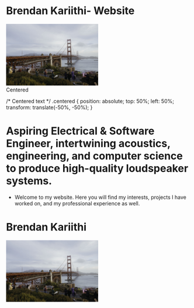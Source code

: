 # Brendan Kariithi- Website

<div class="container">
  <img src="./PFPR6158.jpg" style = "width: 50% ; margin =  auto; diplay: block"> 
  <div class="centered">Centered</div>
</div>

/* Centered text */
.centered {
  position: absolute;
  top: 50%;
  left: 50%;
  transform: translate(-50%, -50%);
}

# Aspiring Electrical & Software Engineer, intertwining acoustics, engineering, and computer science to produce high-quality loudspeaker systems.

* Welcome to my website. Here you will find my interests, projects I have worked on, and my professional experience as well.

# Brendan Kariithi
<img src="./PFPR6158.jpg" style = "width: 50%; margin =  auto; diplay: block"> 

